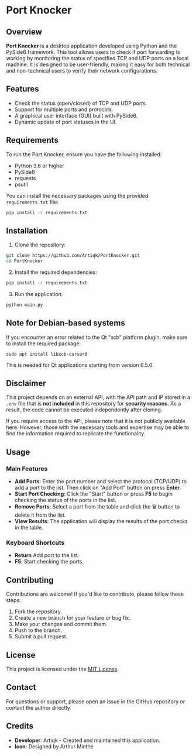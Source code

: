 # Port Knocker

## Overview

**Port Knocker** is a desktop application developed using Python and the PySide6 framework. This tool allows users to check if port forwarding is working by monitoring the status of specified TCP and UDP ports on a local machine. It is designed to be user-friendly, making it easy for both technical and non-technical users to verify their network configurations.

## Features

- Check the status (open/closed) of TCP and UDP ports.
- Support for multiple ports and protocols.
- A graphical user interface (GUI) built with PySide6.
- Dynamic update of port statuses in the UI.

## Requirements

To run the Port Knocker, ensure you have the following installed:

- Python 3.6 or higher
- PySide6
- requests
- psutil

You can install the necessary packages using the provided `requirements.txt` file:

```bash
pip install -r requirements.txt
```

## Installation

1. Clone the repository:

```bash
git clone https://github.com/Artiqk/PortKnocker.git
cd PortKnocker
```

2. Install the required dependencies:

```bash
pip install -r requirements.txt
```
3. Run the application:

```bash
python main.py
```

## Note for Debian-based systems

If you encounter an error related to the Qt "xcb" platform plugin, make sure to install the required package:

```
sudo apt install libxcb-cursor0
```

This is needed for Qt applications starting from version 6.5.0.

## Disclaimer

This project depends on an external API, with the API path and IP stored in a ```.env``` file that is **not included** in this repository for **security reasons**. As a result, the code cannot be executed independently after cloning.

If you require access to the API, please note that it is not publicly available here. However, those with the necessary tools and expertise may be able to find the information required to replicate the functionality.

## Usage

### Main Features

- **Add Ports**: Enter the port number and select the protocol (TCP/UDP) to add a port to the list. Then click on "Add Port" button on press **Enter**.
- **Start Port Checking**: Click the "Start" button or press **F5** to begin checking the status of the ports in the list.
- **Remove Ports**: Select a port from the table and click the 🗑️ button to delete it from the list.
- **View Results**: The application will display the results of the port checks in the table.

### Keyboard Shortcuts

- **Return** Add port to the list.
- **F5**: Start checking the ports.

## Contributing

Contributions are welcome! If you'd like to contribute, please follow these steps:

1. Fork the repository.
2. Create a new branch for your feature or bug fix.
3. Make your changes and commit them.
4. Push to the branch.
5. Submit a pull request.

## License

This project is licensed under the [MIT License](LICENSE).

## Contact

For questions or support, please open an issue in the GitHub repository or contact the author directly.

## Credits

- **Developer**: Artiqk - Created and maintained this application.
- **Icon**: Designed by Arthur Minthe